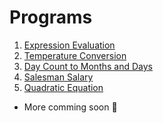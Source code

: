 # Programs

1. [Expression Evaluation](programs/expression_evaluation.md)
2. [Temperature Conversion](programs/temperature_conversion.md)
3. [Day Count to Months and Days](programs/day_count_to_months_days.md)
4. [Salesman Salary](programs/saleman_salary.md)
5. [Quadratic Equation](programs/quadric_equation.md)
   <!-- more comming soon -->

- More comming soon 🙏
